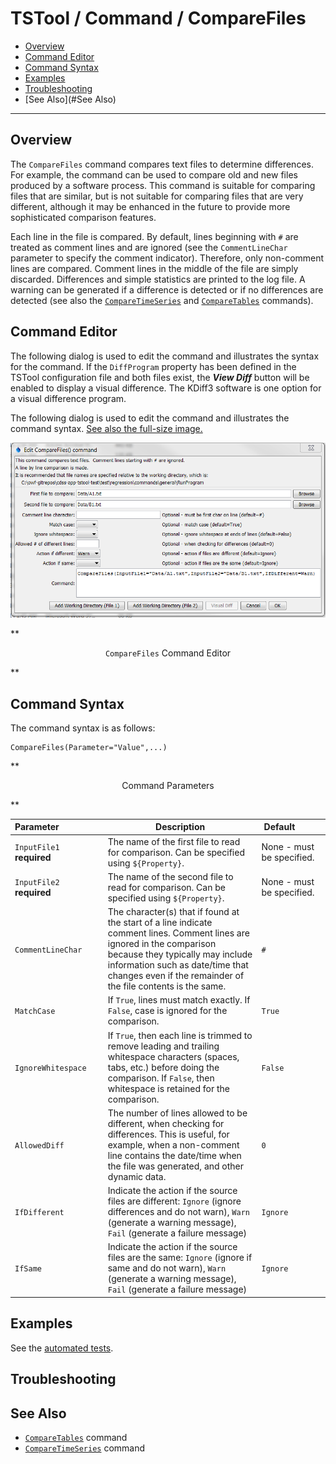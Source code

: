 # TSTool / Command / CompareFiles #

* [Overview](#overview)
* [Command Editor](#command-editor)
* [Command Syntax](#command-syntax)
* [Examples](#examples)
* [Troubleshooting](#troubleshooting)
* [See Also](#See Also)

-------------------------

## Overview ##

The `CompareFiles` command compares text files to determine differences.
For example, the command can be used to compare old and new files produced by a software process.
This command is suitable for comparing files that are similar,
but is not suitable for comparing files that are very different,
although it may be enhanced in the future to provide more sophisticated comparison features.
	
Each line in the file is compared.
By default, lines beginning with `#` are treated as comment lines and are ignored
(see the `CommentLineChar` parameter to specify the comment indicator).
Therefore, only non-comment lines are compared.
Comment lines in the middle of the file are simply discarded.
Differences and simple statistics are printed to the log file.
A warning can be generated if a difference is detected or if no differences are detected
(see also the [`CompareTimeSeries`](../CompareTimeSeries/CompareTimeSeries) and [`CompareTables`](../CompareTables/CompareTables) commands).
	
## Command Editor ##

The following dialog is used to edit the command and illustrates the syntax for the command.
If the `DiffProgram` property has been defined in the TSTool configuration file and both files exist,
the ***View Diff*** button will be enabled to display a visual difference.
The KDiff3 software is one option for a visual difference program.

The following dialog is used to edit the command and illustrates the command syntax.
<a href="../CompareFiles.png">See also the full-size image.</a>

![CompareFiles](CompareFiles.png)

**<p style="text-align: center;">
`CompareFiles` Command Editor
</p>**


## Command Syntax ##

The command syntax is as follows:

```text
CompareFiles(Parameter="Value",...)
```
**<p style="text-align: center;">
Command Parameters
</p>**

| **Parameter**&nbsp;&nbsp;&nbsp;&nbsp;&nbsp;&nbsp;&nbsp;&nbsp;&nbsp;&nbsp;&nbsp;&nbsp;&nbsp;&nbsp;&nbsp;&nbsp;&nbsp; | **Description** | **Default**&nbsp;&nbsp;&nbsp;&nbsp;&nbsp;&nbsp;&nbsp;&nbsp;&nbsp;&nbsp; |
| --------------|-----------------|----------------- |
| `InputFile1`<br>**required** | The name of the first file to read for comparison.  Can be specified using `${Property}`. | None - must be specified. |
| `InputFile2`<br>**required** | The name of the second file to read for comparison.  Can be specified using `${Property}`. | None - must be specified. |
| `CommentLineChar` | The character(s) that if found at the start of a line indicate comment lines. Comment lines are ignored in the comparison because they typically may include information such as date/time that changes even if the remainder of the file contents is the same. | `#` |
| `MatchCase` | If `True`, lines must match exactly.  If `False`, case is ignored for the comparison. | `True` |
| `IgnoreWhitespace` | If `True`, then each line is trimmed to remove leading and trailing whitespace characters (spaces, tabs, etc.) before doing the comparison.  If `False`, then whitespace is retained for the comparison. | `False` |
| `AllowedDiff` | The number of lines allowed to be different, when checking for differences.  This is useful, for example, when a non-comment line contains the date/time when the file was generated, and other dynamic data. | `0` |
| `IfDifferent` | Indicate the action if the source files are different:  `Ignore` (ignore differences and do not warn), `Warn` (generate a warning message), `Fail` (generate a failure message) | `Ignore` |
| `IfSame` | Indicate the action if the source files are the same:  `Ignore` (ignore if same and do not warn), `Warn` (generate a warning message), `Fail` (generate a failure message) | `Ignore` |

## Examples ##

See the [automated tests](https://github.com/OpenWaterFoundation/cdss-app-tstool-test/tree/master/test/regression/commands/general/CompareFiles).

## Troubleshooting ##

## See Also ##

* [`CompareTables`](../CompareTables/CompareTables) command
* [`CompareTimeSeries`](../CompareTimeSeries/CompareTimeSeries) command

